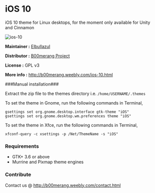 # iOS 10

iOS 10 theme for Linux desktops, for the moment only available for Unity and Cinnamon

![ios-10](http://b00merang.weebly.com/uploads/1/6/8/1/16813022/screenshot-2017-02-03-10-06-20_orig.png)


**Maintainer :** [Elbullazul](https://github.com/Elbullazul)

**Distributor :** [B00merang Project](https://github.com/B00merang-Project)

**License :** GPL v3

**More info :** http://b00merang.weebly.com/ios-10.html

###Manual installation###

Extract the zip file to the themes directory i.e. `/home/USERNAME/.themes`

To set the theme in Gnome, run the following commands in Terminal,

```
gsettings set org.gnome.desktop.interface gtk-theme "iOS"
gsettings set org.gnome.desktop.wm.preferences theme "iOS"
```

To set the theme in Xfce, run the following commands in Terminal,

```
xfconf-query -c xsettings -p /Net/ThemeName -s "iOS"
```

### Requirements ###

- GTK+ 3.6 or above
- Murrine and Pixmap theme engines

### Contribute ###

Contact us @ http://b00merang.weebly.com/contact.html
